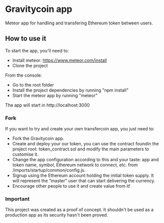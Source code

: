 # Gravitycoin app

Meteor app for handling and transfering Ethereum token between users.

## How to use it
To start the app, you'll need to:
* Install meteor: https://www.meteor.com/install
* Clone the project

From the console:
* Go to the root folder
* Install the project dependencies by running "npm install"
* Start the meteor app by running "meteor"

The app will start in http://localhost:3000 

### Fork
If you want to try and create your own transfercoin app, you just need to:

* Fork the Gravitycoin app.
* Create and deploy your our token, you can use the contract foundin the project root: token_contract.sol 
  and modify the main parameters to customise it.
* Change the app configuration according to this and your taste: app and token name, symbol, Ethereum
  network to connect, etc. from /imports/startup/common/config.js.
* Signup using the Ethereum account holding the initial token supply. It will represent the “master”
  user that can start delivering the currency.
* Encourage other people to use it and create value from it!

### Important
This project was created as a proof of concept. It shouldn't be used as a production app
as its security hasn't been proved.